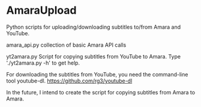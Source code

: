 # AmaraUpload
Python scripts for uploading/downloading subtitles to/from Amara and YouTube.

amara_api.py    collection of basic Amara API calls


yt2amara.py     Script for copying subtitles from YouTube to Amara.
		Type './yt2amara.py -h' to get help.


For downloading the subtitles from YouTube, you need the command-line tool youtube-dl.
https://github.com/rg3/youtube-dl

In the future, I intend to create the script for copying subtitles from Amara to Amara.
